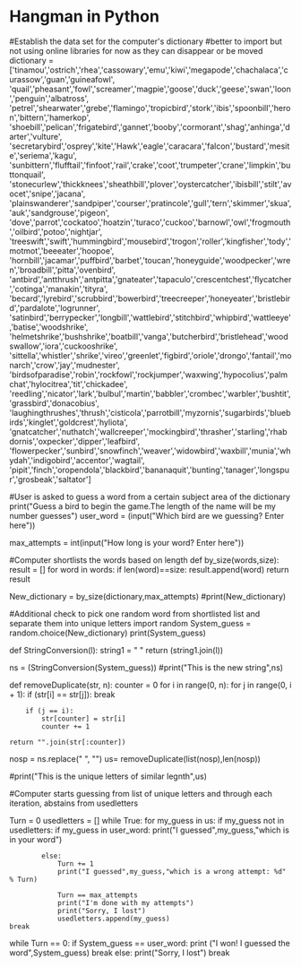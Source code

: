 # Hangman in Python

#Establish the data set for the computer's dictionary
#better to import but not using online libraries for now as they can disappear or be moved
dictionary = ['tinamou','ostrich','rhea','cassowary','emu','kiwi','megapode','chachalaca','curassow','guan','guineafowl',
              'quail','pheasant','fowl','screamer','magpie','goose','duck','geese','swan','loon','penguin','albatross',
              'petrel','shearwater','grebe','flamingo','tropicbird','stork','ibis','spoonbill','heron','bittern','hamerkop',
              'shoebill','pelican','frigatebird','gannet','booby','cormorant','shag','anhinga','darter','vulture',
              'secretarybird','osprey','kite','Hawk','eagle','caracara','falcon','bustard','mesite','seriema','kagu',
              'sunbittern','flufftail','finfoot','rail','crake','coot','trumpeter','crane','limpkin','buttonquail',
              'stonecurlew','thickknees','sheathbill','plover','oystercatcher','ibisbill','stilt','avocet','snipe','jacana',
              'plainswanderer','sandpiper','courser','pratincole','gull','tern','skimmer','skua','auk','sandgrouse','pigeon',
              'dove','parrot','cockatoo','hoatzin','turaco','cuckoo','barnowl','owl','frogmouth','oilbird','potoo','nightjar',
              'treeswift','swift','hummingbird','mousebird','trogon','roller','kingfisher','tody','motmot','beeeater','hoopoe',
              'hornbill','jacamar','puffbird','barbet','toucan','honeyguide','woodpecker','wren','broadbill','pitta','ovenbird',
              'antbird','antthrush','antpitta','gnateater','tapaculo','crescentchest','flycatcher','cotinga','manakin','tityra',
              'becard','lyrebird','scrubbird','bowerbird','treecreeper','honeyeater','bristlebird','pardalote','logrunner',
              'satinbird','berrypecker','longbill','wattlebird','stitchbird','whipbird','wattleeye','batise','woodshrike',
              'helmetshrike','bushshrike','boatbill','vanga','butcherbird','bristlehead','woodswallow','iora','cuckooshrike',
              'sittella','whistler','shrike','vireo','greenlet','figbird','oriole','drongo','fantail','monarch','crow','jay','mudnester',
              'birdsofparadise','robin','rockfowl','rockjumper','waxwing','hypocolius','palmchat','hylocitrea','tit','chickadee',
              'reedling','nicator','lark','bulbul','martin','babbler','crombec','warbler','bushtit','grassbird','donacobius',
              'laughingthrushes','thrush','cisticola','parrotbill','myzornis','sugarbirds','bluebirds','kinglet','goldcrest','hyliota',
              'gnatcatcher','nuthatch','wallcreeper','mockingbird','thrasher','starling','rhabdornis','oxpecker','dipper','leafbird',
              'flowerpecker','sunbird','snowfinch','weaver','widowbird','waxbill','munia','whydah','indigobird','accentor','wagtail',
              'pipit','finch','oropendola','blackbird','bananaquit','bunting','tanager','longspur','grosbeak','saltator']


#User is asked to guess a word from a certain subject area of the dictionary
print("Guess a bird to begin the game.The length of the name will be my number guesses")
user_word = (input("Which bird are we guessing? Enter here"))

max_attempts = int(input("How long is your word? Enter here"))

#Computer shortlists the words based on length 
def by_size(words,size):
    result = []
    for word in words:
        if len(word)==size:
            result.append(word)
    return result

New_dictionary = by_size(dictionary,max_attempts)
#print(New_dictionary)

#Additional check to pick one random word from shortlisted list and separate them into unique letters
import random
System_guess = random.choice(New_dictionary)
print(System_guess)

def StringConversion(l):
    string1 = " "
    return (string1.join(l)) 
 
ns = (StringConversion(System_guess))
#print("This is the new string",ns)

def removeDuplicate(str, n): 
    counter = 0 
    for i in range(0, n): 
        for j in range(0, i + 1): 
            if (str[i] == str[j]): 
                break

        if (j == i): 
            str[counter] = str[i] 
            counter += 1
              
    return "".join(str[:counter]) 

nosp = ns.replace(" ", "")
us= removeDuplicate(list(nosp),len(nosp))

#print("This is the unique letters of similar legnth",us)

#Computer starts guessing from list of unique letters and through each iteration, abstains from usedletters

Turn = 0
usedletters = []
while True:
    for my_guess in us:
        if my_guess not in usedletters:
            if my_guess in user_word:
                print("I guessed",my_guess,"which is in your word")
            
            else:
                Turn += 1
                print("I guessed",my_guess,"which is a wrong attempt: %d" % Turn)

                Turn == max_attempts
                print("I'm done with my attempts")
                print("Sorry, I lost")
                usedletters.append(my_guess)
    break
                    
                

while Turn == 0:
    if System_guess == user_word:
        print ("I won! I guessed the word",System_guess)
        break
    else:
        print("Sorry, I lost")
        break
